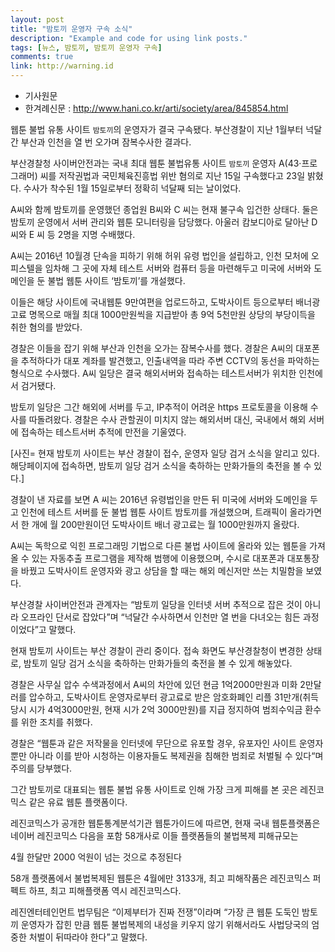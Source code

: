 ```yaml
---
layout: post
title: "밤토끼 운영자 구속 소식"
description: "Example and code for using link posts."
tags: [뉴스, 밤토끼, 밤토끼 운영자 구속]
comments: true
link: http://warning.id  
---
```


* 기사원문
* 한겨례신문 : <http://www.hani.co.kr/arti/society/area/845854.html>

웹툰 불법 유통 사이트 `밤토끼`의 운영자가 결국 구속됐다.
부산경찰이 지난 1월부터 넉달간 부산과 인천을 열 번 오가며 잠복수사한 결과다.

부산경찰청 사이버안전과는 국내 최대 웹툰 불법유통 사이트 `밤토끼` 운영자 A(43·프로그래머) 씨를 저작권법과 국민체육진흥법 위반 혐의로 지난 15일 구속했다고 23일 밝혔다. 수사가 착수된 1월 15일로부터 정확히 넉달째 되는 날이었다.

A씨와 함께 밤토끼를 운영했던  종업원 B씨와 C 씨는 현재 불구속 입건한 상태다. 둘은 밤토끼 운영에서 서버 관리와 웹툰 모니터링을 담당했다. 아울러 캄보디아로 달아난 D 씨와 E 씨 등 2명을 지명 수배했다.

A씨는 2016년 10월경 단속을 피하기 위해 허위 유령 법인을 설립하고, 인천 모처에 오피스텔을 임차해 그 곳에 자체 테스트 서버와 컴퓨터 등을 마련해두고 미국에 서버와 도메인을 둔 불법 웹툰 사이트 ‘밤토끼’를 개설했다.

이들은 해당 사이트에 국내웹툰 9만여편을 업로드하고, 도박사이트 등으로부터 배너광고료 명목으로 매월 최대 1000만원씩을 지급받아 총 9억 5천만원 상당의 부당이득을 취한 혐의를 받았다.

경찰은 이들을 잡기 위해 부산과 인천을 오가는 잠복수사를 했다. 경찰은 A씨의 대포폰을 추적하다가 대포 계좌를 발견했고, 인출내역을 따라 주변 CCTV의 동선을 파악하는 형식으로 수사했다. A씨 일당은 결국 해외서버와 접속하는 테스트서버가 위치한 인천에서 검거됐다.

밤토끼 일당은 그간 해외에 서버를 두고, IP추적이 어려운 https 프로토콜을 이용해 수사를 따돌려왔다. 경찰은 수사 관할권이 미치지 않는 해외서버 대신, 국내에서 해외 서버에 접속하는 테스트서버 추적에 만전을 기울였다.


[사진= 현재 밤토끼 사이트는 부산 경찰이 접수, 운영자 일당 검거 소식을 알리고 있다. 해당페이지에 접속하면, 밤토끼 일당 검거 소식을 축하하는 만화가들의 축전을 볼 수 있다.]

경찰이 낸 자료를 보면 A 씨는 2016년 유령법인을 만든 뒤 미국에 서버와 도메인을 두고 인천에 테스트 서버를 둔 불법 웹툰 사이트 밤토끼를 개설했으며, 트래픽이 올라가면서 한 개에 월 200만원이던 도박사이트 배너 광고료는 월 1000만원까지 올랐다.

A씨는 독학으로 익힌 프로그래밍 기법으로 다른 불법 사이트에 올라와 있는 웹툰을 가져올 수 있는 자동추출 프로그램을 제작해 범행에 이용했으며, 수시로 대포폰과 대포통장을 바꿨고 도박사이트 운영자와 광고 상담을 할 때는 해외 메신저만 쓰는 치밀함을 보였다.

부산경찰 사이버안전과 관계자는 “밤토끼 일당을 인터넷 서버 추적으로 잡은 것이 아니라 오프라인 단서로 잡았다”며 “넉달간 수사하면서 인천만 열 번을 다녀오는 힘든 과정이었다”고 말했다.

현재 밤토끼 사이트는 부산 경찰이 관리 중이다. 접속 화면도 부산경찰청이 변경한 상태로, 밤토끼 일당 검거 소식을 축하하는 만화가들의 축전을 볼 수 있게 해놓았다.

경찰은 사무실 압수 수색과정에서 A씨의 차안에 있던 현금 1억2000만원과 미화 2만달러를 압수하고, 도박사이트 운영자로부터 광고료로 받은 암호화폐인 리플 31만개(취득 당시 시가 4억3000만원, 현재 시가 2억 3000만원)를 지급 정지하여 범죄수익금 환수를 위한 조치를 취했다.

경찰은 “웹툰과 같은 저작물을 인터넷에 무단으로 유포할 경우, 유포자인 사이트 운영자 뿐만 아니라 이를 받아 시청하는 이용자들도 복제권을 침해한 범죄로 처벌될 수 있다“며 주의를 당부했다.

그간 밤토끼로 대표되는 웹툰 불법 유통 사이트로 인해 가장 크게 피해를 본 곳은 레진코믹스 같은 유료 웹툰 플랫폼이다.

레진코믹스가 공개한 웹툰통계분석기관 웹툰가이드에 따르면, 현재 국내 웹툰플랫폼은 네이버 레진코믹스 다음을 포함 58개사로 이들 플랫폼들의 불법복제 피해규모는

4월 한달만 2000 억원이 넘는 것으로 추정된다

58개 플랫폼에서 불법복제된 웹툰은 4월에만 3133개, 최고 피해작품은 레진코믹스 퍼펙트 하프, 최고 피해플랫폼 역시 레진코믹스다.

레진엔터테인먼트 법무팀은 “이제부터가 진짜 전쟁”이라며 “가장 큰 웹툰 도둑인 밤토끼 운영자가 잡힌 만큼 웹툰 불법복제의 내성을 키우지 않기 위해서라도 사법당국의 엄중한 처벌이 뒤따라야 한다”고 말했다.

